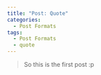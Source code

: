 ```yaml
---
title: "Post: Quote"
categories:
  - Post Formats
tags:
  - Post Formats
  - quote
---
```


> So this is the first post :p 
